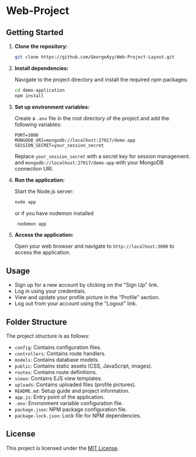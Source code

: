 # Web-Project

## Getting Started

1. **Clone the repository:**

   ```bash
   git clone https://github.com/GeorgeAyy/Web-Project-Layout.git
   ```

2. **Install dependencies:**

   Navigate to the project directory and install the required npm packages:

   ```bash
   cd demo-application
   npm install
   ```

3. **Set up environment variables:**

   Create a `.env` file in the root directory of the project and add the following variables:

   ```plaintext
   PORT=3000
   MONGODB_URI=mongodb://localhost:27017/demo-app
   SESSION_SECRET=your_session_secret
   ```

   Replace `your_session_secret` with a secret key for session management.
   and `mongodb://localhost:27017/demo-app` with your MongoDB connection URI.

4. **Run the application:**

   Start the Node.js server:

   ```bash
   node app
   ```

   or if you have nodemon installed

   ```bash
    nodemon app
   ```

5. **Access the application:**

   Open your web browser and navigate to `http://localhost:3000` to access the application.

## Usage

- Sign up for a new account by clicking on the "Sign Up" link.
- Log in using your credentials.
- View and update your profile picture in the "Profile" section.
- Log out from your account using the "Logout" link.

## Folder Structure

The project structure is as follows:

- `config`: Contains configuration files.
- `controllers`: Contains route handlers.
- `models`: Contains database models.
- `public`: Contains static assets (CSS, JavaScript, images).
- `routes`: Contains route definitions.
- `views`: Contains EJS view templates.
- `uploads`: Contains uploaded files (profile pictures).
- `README.md`: Setup guide and project information.
- `app.js`: Entry point of the application.
- `.env`: Environment variable configuration file.
- `package.json`: NPM package configuration file.
- `package-lock.json`: Lock file for NPM dependencies.

## License

This project is licensed under the [MIT License](LICENSE).
